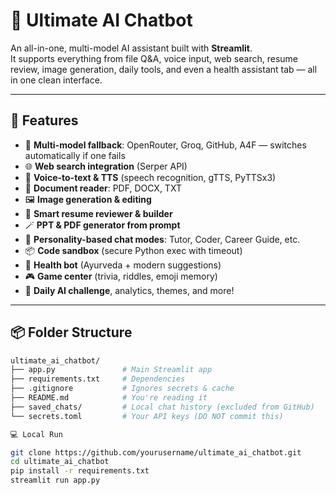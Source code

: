 # 🧠 Ultimate AI Chatbot

An all-in-one, multi-model AI assistant built with **Streamlit**.  
It supports everything from file Q&A, voice input, web search, resume review, image generation, daily tools, and even a health assistant tab — all in one clean interface.

---

## 🚀 Features

- 🔄 **Multi-model fallback**: OpenRouter, Groq, GitHub, A4F — switches automatically if one fails
- 🌐 **Web search integration** (Serper API)
- 🎤 **Voice-to-text & TTS** (speech recognition, gTTS, PyTTSx3)
- 🧾 **Document reader**: PDF, DOCX, TXT
- 🖼️ **Image generation & editing**
- 📄 **Smart resume reviewer & builder**
- 🪄 **PPT & PDF generator from prompt**
- 🧠 **Personality-based chat modes**: Tutor, Coder, Career Guide, etc.
- 📦 **Code sandbox** (secure Python exec with timeout)
- 🧪 **Health bot** (Ayurveda + modern suggestions)
- 🎮 **Game center** (trivia, riddles, emoji memory)
- 🎯 **Daily AI challenge**, analytics, themes, and more!

---

## 📦 Folder Structure

```bash
ultimate_ai_chatbot/
├── app.py               # Main Streamlit app
├── requirements.txt     # Dependencies
├── .gitignore           # Ignores secrets & cache
├── README.md            # You're reading it
├── saved_chats/         # Local chat history (excluded from GitHub)
└── secrets.toml         # Your API keys (DO NOT commit this)

💻 Local Run

git clone https://github.com/yourusername/ultimate_ai_chatbot.git
cd ultimate_ai_chatbot
pip install -r requirements.txt
streamlit run app.py
